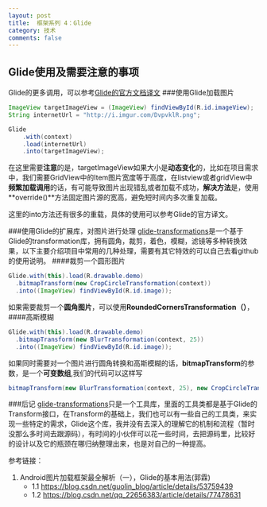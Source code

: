 ```yaml
---
layout: post
title:  框架系列 4：Glide
category: 技术
comments: false
---
```


Glide使用及需要注意的事项
---
Glide的更多调用，可以参考[Glide的官方文档译文](http://mrfu.me/2016/02/27/Glide_Getting_Started/)
###使用Glide加载图片
```java
ImageView targetImageView = (ImageView) findViewById(R.id.imageView);
String internetUrl = "http://i.imgur.com/DvpvklR.png";

Glide
    .with(context)
    .load(internetUrl)
    .into(targetImageView);
```
在这里需要**注意**的是，targetImageView如果大小是**动态变化**的，比如在项目需求中，我们需要GridView中的Item图片宽度等于高度，在listview或者gridView中**频繁加载调用**的话，有可能导致图片出现错乱或者加载不成功，**解决方法**是，使用**override()**方法固定图片源的宽高，避免短时间内多次重复加载。
  
这里的into方法还有很多的重载，具体的使用可以参考Glide的官方译文。


###使用Glide的扩展库，对图片进行处理
[glide-transformations](https://github.com/wasabeef/glide-transformations)是一个基于Glide的transformation库，拥有圆角，裁剪，着色，模糊，滤镜等多种转换效果，以下主要介绍项目中常用的几种处理，需要有其它特效的可以自己去看github的使用说明。
####裁剪一个圆形图片
```java
Glide.with(this).load(R.drawable.demo)
  .bitmapTransform(new CropCircleTransformation(context))
  .into((ImageView) findViewById(R.id.image));
```
如果需要裁剪一个**圆角图片**，可以使用**RoundedCornersTransformation（）**，
####高斯模糊
```java
Glide.with(this).load(R.drawable.demo)
  .bitmapTransform(new BlurTransformation(context, 25))
  .into((ImageView) findViewById(R.id.image));
```

如果同时需要对一个图片进行圆角转换和高斯模糊的话，**bitmapTransform**的参数，是一个**可变数组**,我们的代码可以这样写   
```java
bitmapTransform(new BlurTransformation(context, 25), new CropCircleTransformation(context))
```
###后记
[glide-transformations](https://github.com/wasabeef/glide-transformations)只是一个工具库，里面的工具类都是基于Glide的Transform接口，在Transform的基础上，我们也可以有一些自己的工具类，来实现一些特定的需求，Glide这个库，我并没有去深入的理解它的机制和流程（暂时没那么多时间去跟源码），有时间的小伙伴可以花一些时间，去把源码里，比较好的设计以及它的瓶颈在哪归纳整理出来，也是对自己的一种提高。

 

 
 
 
 
 参考链接：
 
 1. Android图片加载框架最全解析（一），Glide的基本用法(郭霖)
 	* 1.1 <https://blog.csdn.net/guolin_blog/article/details/53759439>
 	* 1.2 <https://blog.csdn.net/qq_22656383/article/details/77478631>
 
 
 
 
 
 
 
 
 
 
 
 
 
 
 
 
 